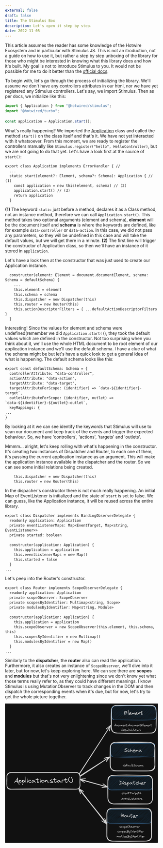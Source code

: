 ```yaml
---
external: false
draft: false
title: The Stimulus Box
description: Let's open it step by step.
date: 2022-11-05
---
```


This article assumes the reader has some knowledge of the Hotwire Ecosystem and in particular with Stimulus JS. This is not an itroduction, not a guide on how to use it, but rather a step by step unboxing of the library for those who might be interested in knowing what this library does and how it's built. My goal is not to introduce Stimulus to you. It would not be possible for me to do it better than the [official docs](https://stimulus.hotwired.dev/).

To begin with, let's go through the process of initializing the library. We'll assume we don't have any controllers
attributes in our html, nor we have yet registered any Stimulus controllers.
Let's say, we import Stimulus. Then as per docs, we initialize like this:

```javascript
import { Application } from "@hotwired/stimulus";
import "@hotwired/turbo";

const application = Application.start();
```

What's really happening? We imported the [Application](https://github.com/hotwired/stimulus/blob/main/src/core/application.ts)
class and called the method `start()` on the class itself and that's it. We have not yet interacted with it whatsoever. From this moment, we are ready to register the controllers manually like `Stimulus.register("hello", HelloController)`, but we are not going to do that yet. Let's have a look first at the source of `start()`:

```
export class Application implements ErrorHandler { //
  ...
  static start(element?: Element, schema?: Schema): Application { // (1)
    const application = new this(element, schema) // (2)
    application.start() // (3)
    return application
  }
```

**(1)** The keyword `static` just before a method, declares it as a Class method, not an instance method,
therefore we can call `Application.start()`. This method takes two optional arguments (element and schema),
**element** will be the <html> document itself and **schema** is where the keywords are defined, like for example
`data-controller` or `data-action`. In this case, we did not pass any parameters, so they will be
undefined in this case and will take the default values, but we will get there in a minute.
**(2)** The first line will trigger the constructor of Application class, so then we'll have an instance
of it stored in `application`.

Let's have a look then at the constructor that was just used to create our Application instance.

```
  constructor(element: Element = document.documentElement, schema: Schema = defaultSchema) {
    ...
    this.element = element
    this.schema = schema
    this.dispatcher = new Dispatcher(this)
    this.router = new Router(this)
    this.actionDescriptorFilters = { ...defaultActionDescriptorFilters }
  }
```

Interesting! Since the values for element and schema were undefined(remember we did `Application.start()`), they took the default values which are defined in
the constructor. Not too surprising when you think about it, we'll use the whole HTML document to be root element
of our application instance and we'll use the default schema. I have a clue of what the schema might be but
let's have a quick look to get a general idea of what is happening. The default schema looks like this:

```
export const defaultSchema: Schema = {
  controllerAttribute: "data-controller",
  actionAttribute: "data-action",
  targetAttribute: "data-target",
  targetAttributeForScope: (identifier) => `data-${identifier}-target`,
  outletAttributeForScope: (identifier, outlet) => `data-${identifier}-${outlet}-outlet`,
  keyMappings: {
...
}
```

By looking at it we can see identify the keywords that Stimulus will use to scan our document and keep track of the events
and trigger the expected behaviour. So, we have 'controllers', 'actions', 'targets' and 'outlets'.

Mmmm... alright, let's keep rolling with what's happening in the constructor. It's creating two instances
of Dispatcher and Router, to each one of them, it's passing the current application instance as an argument. This
will make the application instance available in the dispatcher and the router. So we can see some initial relations
being created.

```
    this.dispatcher = new Dispatcher(this)
    this.router = new Router(this)
```

In the dispacher's constructor there is not much really happening. An initial Map of EventListener is initialized and the state of `start` is set to false. We can guess, like the Application instance, it will be reused across the entire library.

```
export class Dispatcher implements BindingObserverDelegate {
  readonly application: Application
  private eventListenerMaps: Map<EventTarget, Map<string, EventListener>>
  private started: boolean

  constructor(application: Application) {
    this.application = application
    this.eventListenerMaps = new Map()
    this.started = false
  }
...
```

Let's peep into the Router's constructor.

```
export class Router implements ScopeObserverDelegate {
  readonly application: Application
  private scopeObserver: ScopeObserver
  private scopesByIdentifier: Multimap<string, Scope>
  private modulesByIdentifier: Map<string, Module>

  constructor(application: Application) {
    this.application = application
    this.scopeObserver = new ScopeObserver(this.element, this.schema, this)
    this.scopesByIdentifier = new Multimap()
    this.modulesByIdentifier = new Map()
  }
...
```

Similarly to the **dispatcher**, the **router** also can read the application. Furthermore, it also creates an instance of `ScopeObserver`, we'll dive into it later, but for now, let's keep exploring here. We can see there are **scopes** and **modules** but that's not very enlightening since we don't know yet what those terms really refer to, as they could have different meanings. I know Stimulus is using MutationObserver to track changes in the DOM and then dispatch the corresponding events when it's due, but for now, let's try to get the whole picture together.

![A starry night sky.](../../src/assets/1.png)
